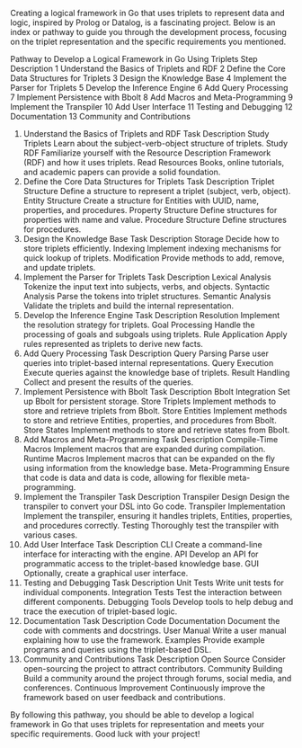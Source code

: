 Creating a logical framework in Go that uses triplets to represent data and logic, inspired by Prolog or Datalog, is a fascinating project. Below is an index or pathway to guide you through the development process, focusing on the triplet representation and the specific requirements you mentioned.

Pathway to Develop a Logical Framework in Go Using Triplets
Step	Description
1	Understand the Basics of Triplets and RDF
2	Define the Core Data Structures for Triplets
3	Design the Knowledge Base
4	Implement the Parser for Triplets
5	Develop the Inference Engine
6	Add Query Processing
7	Implement Persistence with Bbolt
8	Add Macros and Meta-Programming
9	Implement the Transpiler
10	Add User Interface
11	Testing and Debugging
12	Documentation
13	Community and Contributions
1. Understand the Basics of Triplets and RDF
Task	Description
Study Triplets	Learn about the subject-verb-object structure of triplets.
Study RDF	Familiarize yourself with the Resource Description Framework (RDF) and how it uses triplets.
Read Resources	Books, online tutorials, and academic papers can provide a solid foundation.
2. Define the Core Data Structures for Triplets
Task	Description
Triplet Structure	Define a structure to represent a triplet (subject, verb, object).
Entity Structure	Create a structure for Entities with UUID, name, properties, and procedures.
Property Structure	Define structures for properties with name and value.
Procedure Structure	Define structures for procedures.
3. Design the Knowledge Base
Task	Description
Storage	Decide how to store triplets efficiently.
Indexing	Implement indexing mechanisms for quick lookup of triplets.
Modification	Provide methods to add, remove, and update triplets.
4. Implement the Parser for Triplets
Task	Description
Lexical Analysis	Tokenize the input text into subjects, verbs, and objects.
Syntactic Analysis	Parse the tokens into triplet structures.
Semantic Analysis	Validate the triplets and build the internal representation.
5. Develop the Inference Engine
Task	Description
Resolution	Implement the resolution strategy for triplets.
Goal Processing	Handle the processing of goals and subgoals using triplets.
Rule Application	Apply rules represented as triplets to derive new facts.
6. Add Query Processing
Task	Description
Query Parsing	Parse user queries into triplet-based internal representations.
Query Execution	Execute queries against the knowledge base of triplets.
Result Handling	Collect and present the results of the queries.
7. Implement Persistence with Bbolt
Task	Description
Bbolt Integration	Set up Bbolt for persistent storage.
Store Triplets	Implement methods to store and retrieve triplets from Bbolt.
Store Entities	Implement methods to store and retrieve Entities, properties, and procedures from Bbolt.
Store States	Implement methods to store and retrieve states from Bbolt.
8. Add Macros and Meta-Programming
Task	Description
Compile-Time Macros	Implement macros that are expanded during compilation.
Runtime Macros	Implement macros that can be expanded on the fly using information from the knowledge base.
Meta-Programming	Ensure that code is data and data is code, allowing for flexible meta-programming.
9. Implement the Transpiler
Task	Description
Transpiler Design	Design the transpiler to convert your DSL into Go code.
Transpiler Implementation	Implement the transpiler, ensuring it handles triplets, Entities, properties, and procedures correctly.
Testing	Thoroughly test the transpiler with various cases.
10. Add User Interface
Task	Description
CLI	Create a command-line interface for interacting with the engine.
API	Develop an API for programmatic access to the triplet-based knowledge base.
GUI	Optionally, create a graphical user interface.
11. Testing and Debugging
Task	Description
Unit Tests	Write unit tests for individual components.
Integration Tests	Test the interaction between different components.
Debugging Tools	Develop tools to help debug and trace the execution of triplet-based logic.
12. Documentation
Task	Description
Code Documentation	Document the code with comments and docstrings.
User Manual	Write a user manual explaining how to use the framework.
Examples	Provide example programs and queries using the triplet-based DSL.
13. Community and Contributions
Task	Description
Open Source	Consider open-sourcing the project to attract contributors.
Community Building	Build a community around the project through forums, social media, and conferences.
Continuous Improvement	Continuously improve the framework based on user feedback and contributions.

By following this pathway, you should be able to develop a logical framework in Go that uses triplets for representation and meets your specific requirements. Good luck with your project!